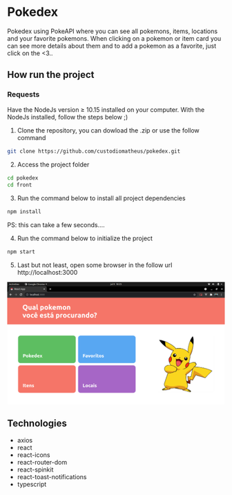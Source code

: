 # Pokedex
Pokedex using PokeAPI where you can see all pokemons, items, locations and your favorite pokemons.
When clicking on a pokemon or item card you can see more details about them and to add a pokemon as a favorite, just click on the <3..


## How run the project

### Requests
Have the NodeJs version ≥ 10.15 installed on your computer.
With the NodeJs installed, follow the steps below ;)

1. Clone the repository, you can dowload the .zip or use the follow command
```bash
git clone https://github.com/custodiomatheus/pokedex.git
```

2. Access the project folder
```bash
cd pokedex
cd front
```

3. Run the command below to install all project dependencies
```bash
npm install
```
PS: this can take a few seconds....

4. Run the command below to initialize the project
```bash
npm start
```
5. Last but not least, open some browser in the follow url http://localhost:3000

![Pagina inicial](./index.png)

## Technologies
* axios
* react
* react-icons
* react-router-dom
* react-spinkit
* react-toast-notifications
* typescript

